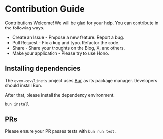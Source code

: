 # Contribution Guide

Contributions Welcome! We will be glad for your help.
You can contribute in the following ways.

- Create an Issue - Propose a new feature. Report a bug.
- Pull Request - Fix a bug and typo. Refactor the code.
- Share - Share your thoughts on the Blog, X, and others.
- Make your application - Please try to use Hono.

## Installing dependencies

The `evex-dev/linejs` project uses [Bun](https://bun.sh/) as its package manager. Developers should install Bun.

After that, please install the dependency environment.

```bash
bun install
```

## PRs

Please ensure your PR passes tests with `bun run test`.
